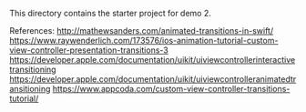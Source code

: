 This directory contains the starter project for demo 2.

References:
http://mathewsanders.com/animated-transitions-in-swift/
https://www.raywenderlich.com/173576/ios-animation-tutorial-custom-view-controller-presentation-transitions-3
https://developer.apple.com/documentation/uikit/uiviewcontrollerinteractivetransitioning
https://developer.apple.com/documentation/uikit/uiviewcontrolleranimatedtransitioning
https://www.appcoda.com/custom-view-controller-transitions-tutorial/
